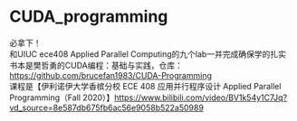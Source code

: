 # CUDA_programming
必拿下！<br>
和UIUC ece408 Applied Parallel Computing的九个lab一并完成确保学的扎实<br>
书本是樊哲勇的CUDA编程：基础与实践，仓库：https://github.com/brucefan1983/CUDA-Programming<br>
课程是【伊利诺伊大学香槟分校 ECE 408 应用并行程序设计 Applied Parallel Programming（Fall 2020）】https://www.bilibili.com/video/BV1k54y1C7Jq?vd_source=8e587db675fb6ac56e9058b522a50989<br>
